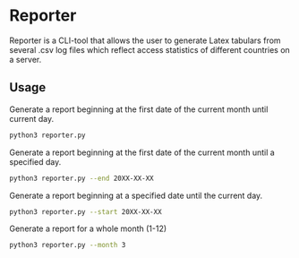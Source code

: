 # Reporter

Reporter is a CLI-tool that allows the user to generate Latex tabulars from several .csv log files which 
reflect access statistics of different countries on a server.

## Usage
Generate a report beginning at the first date of the current month until current day.

```bash
python3 reporter.py
```

Generate a report beginning at the first date of the current month until a specified day.
```bash
python3 reporter.py --end 20XX-XX-XX
```

Generate a report beginning at a specified date until the current day.
```bash
python3 reporter.py --start 20XX-XX-XX
```

Generate a report for a whole month (1-12)
```bash
python3 reporter.py --month 3
```